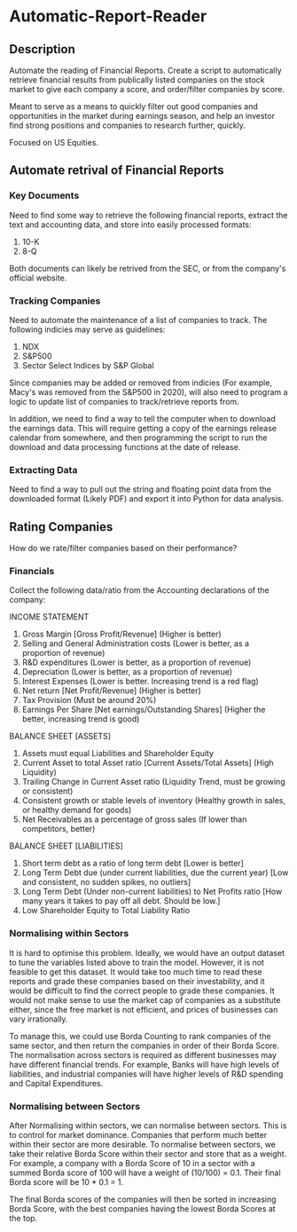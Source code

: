 # Automatic-Report-Reader
## Description
Automate the reading of Financial Reports. Create a script to automatically retrieve financial results from publically listed companies on the stock market to give each company a score, and order/filter companies by score.

Meant to serve as a means to quickly filter out good companies and opportunities in the market during earnings season, and help an investor find strong positions and companies to research further, quickly.

Focused on US Equities.
## Automate retrival of Financial Reports
### Key Documents
Need to find some way to retrieve the following financial reports, extract the text and accounting data, and store into easily processed formats:
1. 10-K
2. 8-Q

Both documents can likely be retrived from the SEC, or from the company's official website.

### Tracking Companies
Need to automate the maintenance of a list of companies to track. The following indicies may serve as guidelines:
1. NDX
2. S&P500
3. Sector Select Indices by S&P Global

Since companies may be added or removed from indicies (For example, Macy's was removed from the S&P500 in 2020), will also need to program a logic to update list of companies to track/retrieve reports from.

In addition, we need to find a way to tell the computer when to download the earnings data. This will require getting a copy of the earnings release calendar from somewhere, and then programming the script to run the download and data processing functions at the date of release.

### Extracting Data
Need to find a way to pull out the string and floating point data from the downloaded format (Likely PDF) and export it into Python for data analysis.

## Rating Companies
How do we rate/filter companies based on their performance?

### Financials
Collect the following data/ratio from the Accounting declarations of the company:

INCOME STATEMENT
1. Gross Margin [Gross Profit/Revenue] (Higher is better)
2. Selling and General Administration costs (Lower is better, as a proportion of revenue)
3. R&D expenditures (Lower is better, as a proportion of revenue)
4. Depreciation (Lower is better, as a proportion of revenue)
5. Interest Expenses (Lower is better. Increasing trend is a red flag)
6. Net return [Net Profit/Revenue] (Higher is better)
7. Tax Provision (Must be around 20%)
8. Earnings Per Share [Net earnings/Outstanding Shares] (Higher the better, increasing trend is good)

BALANCE SHEET [ASSETS]
1. Assets must equal Liabilities and Shareholder Equity
2. Current Asset to total Asset ratio [Current Assets/Total Assets] (High Liquidity)
3. Trailing Change in Current Asset ratio (Liquidity Trend, must be growing or consistent)
4. Consistent growth or stable levels of inventory (Healthy growth in sales, or healthy demand for goods)
5. Net Receivables as a percentage of gross sales (If lower than competitors, better)

BALANCE SHEET [LIABILITIES]
1. Short term debt as a ratio of long term debt [Lower is better]
2. Long Term Debt due (under current liabilities, due the current year) [Low and consistent, no sudden spikes, no outliers]
3. Long Term Debt (Under non-current liabilities) to Net Profits ratio [How many years it takes to pay off all debt. Should be low.]
4. Low Shareholder Equity to Total Liability Ratio


### Normalising within Sectors
It is hard to optimise this problem. Ideally, we would have an output dataset to tune the variables listed above to train the model. However, it is not feasible to get this dataset. It would take too much time to read these reports and grade these companies based on their investability, and it would be difficult to find the correct people to grade these companies. It would not make sense to use the market cap of companies as a substitute either, since the free market is not efficient, and prices of businesses can vary irrationally. 

To manage this, we could use Borda Counting to rank companies of the same sector, and then return the companies in order of their Borda Score. The normalisation across sectors is required as different businesses may have different financial trends. For example, Banks will have high levels of liabilities, and industrial companies will have higher levels of R&D spending and Capital Expenditures.

### Normalising between Sectors
After Normalising within sectors, we can normalise between sectors. This is to control for market dominance. Companies that perform much better within their sector are more desirable. To normalise between sectors, we take their relative Borda Score within their sector and store that as a weight. For example, a company with a Borda Score of 10 in a sector with a summed Borda score of 100 will have a weight of (10/100) = 0.1. Their final Borda score will be 10 * 0.1 = 1.

The final Borda scores of the companies will then be sorted in increasing Borda Score, with the best companies having the lowest Borda Scores at the top.
